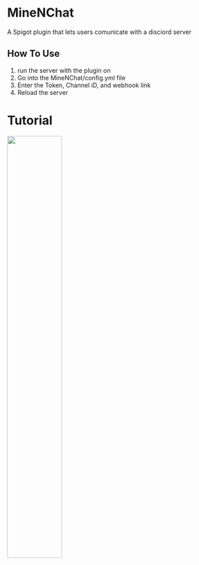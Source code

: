 # MineNChat
A Spigot plugin that lets users comunicate with a disciord server
## How To Use
1. run the server with the plugin on
2. Go into the MineNChat/config.yml file
3. Enter the Token, Channel iD, and webhook link
4. Reload the server

# Tutorial <br>
[<img src="https://img.youtube.com/vi/LTwCL3pgpIM/maxresdefault.jpg" width="50%">](https://www.youtube.com/watch?v=LTwCL3pgpIM&ab_channel=JustRatzer "How to setup")
